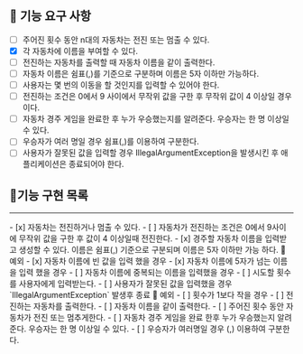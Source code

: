 ## 🚀 기능 요구 사항
- [ ] 주어진 횟수 동안 n대의 자동차는 전진 또는 멈출 수 있다.
- [x] 각 자동차에 이름을 부여할 수 있다.
- [ ] 전진하는 자동차를 출력할 때 자동차 이름을 같이 출력한다.
- [ ] 자동차 이름은 쉼표(,)를 기준으로 구분하며 이름은 5자 이하만 가능하다.
- [ ] 사용자는 몇 번의 이동을 할 것인지를 입력할 수 있어야 한다.
- [ ] 전진하는 조건은 0에서 9 사이에서 무작위 값을 구한 후 무작위 값이 4 이상일 경우이다.
- [ ] 자동차 경주 게임을 완료한 후 누가 우승했는지를 알려준다. 우승자는 한 명 이상일 수 있다.
- [ ] 우승자가 여러 명일 경우 쉼표(,)를 이용하여 구분한다.
- [ ] 사용자가 잘못된 값을 입력할 경우 IllegalArgumentException을 발생시킨 후 애플리케이션은 종료되어야 한다.

## 📝기능 구현 목록
<hr>
- [x] 자동차는 전진하거나 멈출 수 있다.
    - [ ] 자동차가 전진하는 조건은 0에서 9사이에 무작위 값을 구한 후 값이 4 이상일때 전진한다.
- [x] 경주할 자동차 이름을 입력받고 생성할 수 있다.
  이름은 쉼표(,) 기준으로 구분되며 이름은 5자 이하만 가능 하다.   
  🚧 예외
    - [x] 자동차 이름에 빈 값을 입력 했을 경우
    - [x] 자동차 이름에 5자가 넘는 이름을 입력 했을 경우
    - [ ] 자동차 이름에 중복되는 이름을 입력했을 경우
- [ ] 시도할 횟수를 사용자에게 입력받는다.  
- [ ] 사용자가 잘못된 값을 입력했을 경우 `IllegalArgumentException` 발생후 종료
  🚧 예외
    - [ ] 횟수가 1보다 작을 경우
- [ ] 전진하는 자동차를 출력한다.
    - [ ] 자동차 이름을 같이 출력한다.
- [ ] 주어진 횟수 동안 자동차가 전진 또는 멈추게한다.
- [ ] 자동차 경주 게임을 완료 한후 누가 우승했는지 알려준다. 우승자는 한 명 이상일 수 있다.
    - [ ] 우승자가 여러명일 경우 (,) 이용하여 구분한다.